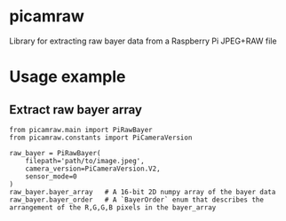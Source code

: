# picamraw
Library for extracting raw bayer data from a Raspberry Pi JPEG+RAW file

# Usage example
## Extract raw bayer array
```
from picamraw.main import PiRawBayer
from picamraw.constants import PiCameraVersion

raw_bayer = PiRawBayer(
    filepath='path/to/image.jpeg',
    camera_version=PiCameraVersion.V2,
    sensor_mode=0
)
raw_bayer.bayer_array   # A 16-bit 2D numpy array of the bayer data
raw_bayer.bayer_order   # A `BayerOrder` enum that describes the arrangement of the R,G,G,B pixels in the bayer_array
```
